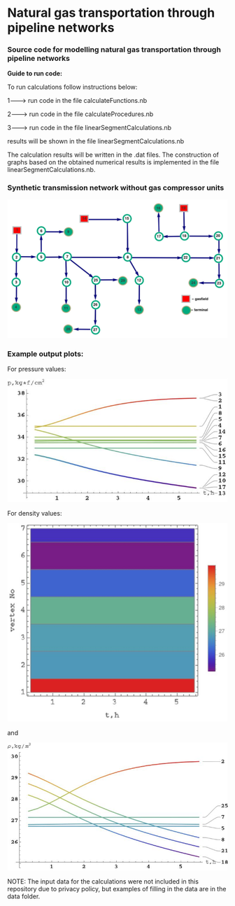 # Natural gas transportation through pipeline networks
### Source code for modelling natural gas transportation through pipeline networks

**Guide to run code:**


To run calculations follow instructions below:

1---> run code in the file calculateFunctions.nb

2---> run code in the file calculateProcedures.nb

3---> run code in the file linearSegmentCalculations.nb

results will be shown in the file linearSegmentCalculations.nb

The calculation results will be written in the .dat files. 
The construction of graphs based on the obtained numerical results is implemented in the file linearSegmentCalculations.nb.

### Synthetic transmission network without gas compressor units

![plot](https://github.com/zhus-dika/natural_gas_transportation_through_pipeline_networks/blob/main/template_data/network.jpeg?raw=true)

### Example output plots:

For pressure values:

![plot](https://github.com/zhus-dika/natural_gas_transportation_through_pipeline_networks/blob/main/template_data/output/pstarts_gr.jpeg?raw=true)

For density values:

![plot](https://github.com/zhus-dika/natural_gas_transportation_through_pipeline_networks/blob/main/template_data/output/rhos.jpeg?raw=true)

and

![plot](https://github.com/zhus-dika/natural_gas_transportation_through_pipeline_networks/blob/main/template_data/output/rhos_gr.jpeg?raw=true)

NOTE: The input data for the calculations were not included in this repository due to privacy policy, but examples of filling in the data are in the data folder.

